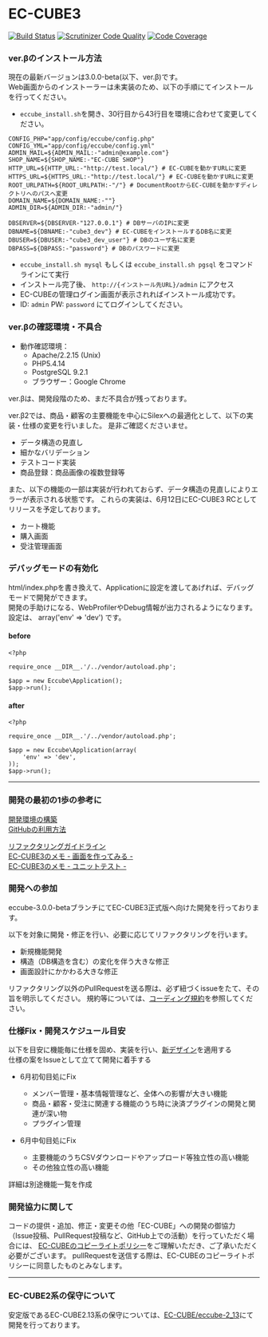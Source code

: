 # EC-CUBE3
[![Build Status](https://travis-ci.org/EC-CUBE/ec-cube.svg?branch=eccube-3.0.0-beta)](https://travis-ci.org/EC-CUBE/ec-cube)
[![Scrutinizer Code Quality](https://scrutinizer-ci.com/g/EC-CUBE/ec-cube/badges/quality-score.png?b=eccube-3.0.0-beta)](https://scrutinizer-ci.com/g/EC-CUBE/ec-cube/?branch=eccube-3.0.0-beta)
[![Code Coverage](https://scrutinizer-ci.com/g/EC-CUBE/ec-cube/badges/coverage.png?b=eccube-3.0.0-beta)](https://scrutinizer-ci.com/g/EC-CUBE/ec-cube/?branch=eccube-3.0.0-beta)




### ver.βのインストール方法

現在の最新バージョンは3.0.0-beta(以下、ver.β)です。  
Web画面からのインストーラーは未実装のため、以下の手順にてインストールを行ってください。  

* `eccube_install.sh`を開き、30行目から43行目を環境に合わせて変更してください。
```
CONFIG_PHP="app/config/eccube/config.php"
CONFIG_YML="app/config/eccube/config.yml"
ADMIN_MAIL=${ADMIN_MAIL:-"admin@example.com"}
SHOP_NAME=${SHOP_NAME:-"EC-CUBE SHOP"}
HTTP_URL=${HTTP_URL:-"http://test.local/"} # EC-CUBEを動かすURLに変更
HTTPS_URL=${HTTPS_URL:-"http://test.local/"} # EC-CUBEを動かすURLに変更
ROOT_URLPATH=${ROOT_URLPATH:-"/"} # DocumentRootからEC-CUBEを動かすディレクトリへのパスへ変更
DOMAIN_NAME=${DOMAIN_NAME:-""}
ADMIN_DIR=${ADMIN_DIR:-"admin/"}

DBSERVER=${DBSERVER-"127.0.0.1"} # DBサーバのIPに変更
DBNAME=${DBNAME:-"cube3_dev"} # EC-CUBEをインストールするDB名に変更
DBUSER=${DBUSER:-"cube3_dev_user"} # DBのユーザ名に変更
DBPASS=${DBPASS:-"password"} # DBのパスワードに変更
```

* `eccube_install.sh mysql` もしくは `eccube_install.sh pgsql` をコマンドラインにて実行
* インストール完了後、 `http://{インストール先URL}/admin` にアクセス
* EC-CUBEの管理ログイン画面が表示されればインストール成功です。
* ID: `admin` PW: `password` にてログインしてください。



### ver.βの確認環境・不具合

+ 動作確認環境：
    + Apache/2.2.15 (Unix)  
    + PHP5.4.14
    + PostgreSQL 9.2.1   
    + ブラウザー：Google Chrome  

ver.βは、開発段階のため、まだ不具合が残っております。  

ver.β2では、商品・顧客の主要機能を中心にSilexへの最適化として、以下の実装・仕様の変更を行いました。
是非ご確認くださいませ。

* データ構造の見直し
* 細かなバリデーション
* テストコード実装
* 商品登録：商品画像の複数登録等

また、以下の機能の一部は実装が行われておらず、データ構造の見直しによりエラーが表示される状態です。
これらの実装は、6月12日にEC-CUBE3 RCとしてリリースを予定しております。

* カート機能
* 購入画面
* 受注管理画面


### デバッグモードの有効化
html/index.phpを書き換えて、Applicationに設定を渡してあげれば、デバッグモードで開発ができます。  
開発の手助けになる、WebProfilerやDebug情報が出力されるようになります。  
設定は、 array('env' => 'dev') です。

#### before
```
<?php

require_once __DIR__.'/../vendor/autoload.php';

$app = new Eccube\Application();
$app->run();
```

#### after
```
<?php

require_once __DIR__.'/../vendor/autoload.php';

$app = new Eccube\Application(array(
    'env' => 'dev',
));
$app->run();
```




* * * * * * * * * * * * * * * * * * * *

### 開発の最初の1歩の参考に

[開発環境の構築](http://qiita.com/chihiro-adachi/items/645fee870d50a985dc88)  
[GitHubの利用方法](http://qiita.com/chihiro-adachi/items/f31c9d90b1bcc3553c20)

[リファクタリングガイドライン](https://github.com/EC-CUBE/ec-cube/wiki/%E3%83%AA%E3%83%95%E3%82%A1%E3%82%AF%E3%82%BF%E3%82%AC%E3%82%A4%E3%83%89%E3%83%A9%E3%82%A4%E3%83%B3)  
[EC-CUBE3のメモ - 画面を作ってみる -](http://qiita.com/chihiro-adachi/items/28af6e0b3837983515fe)  
[EC-CUBE3のメモ - ユニットテスト -](http://qiita.com/chihiro-adachi/items/f2fd1cbe10dccacb3631)  


### 開発への参加

eccube-3.0.0-betaブランチにてEC-CUBE3正式版へ向けた開発を行っております。  

以下を対象に開発・修正を行い、必要に応じてリファクタリングを行います。

* 新規機能開発
* 構造（DB構造を含む）の変化を伴う大きな修正
* 画面設計にかかわる大きな修正

リファクタリング以外のPullRequestを送る際は、必ず紐づくissueをたて、その旨を明示してください。
規約等については、[コーディング規約](POLICY.md)を参照してください。

### 仕様Fix・開発スケジュール目安

以下を目安に機能毎に仕様を固め、実装を行い、[新デザイン](https://github.com/EC-CUBE/eccube3-design)を適用する  
仕様の案をIssueとして立てて開発に着手する  

+ 6月初旬目処にFix  
    + メンバー管理・基本情報管理など、全体への影響が大きい機能
    + 商品・顧客・受注に関連する機能のうち時に決済プラグインの開発と関連が深い物
    + プラグイン管理

+ 6月中旬目処にFix
    + 主要機能のうちCSVダウンロードやアップロード等独立性の高い機能
    + その他独立性の高い機能

詳細は別途機能一覧を作成

### 開発協力に関して

コードの提供・追加、修正・変更その他「EC-CUBE」への開発の御協力（Issue投稿、PullRequest投稿など、GitHub上での活動）を行っていただく場合には、
[EC-CUBEのコピーライトポリシー](https://github.com/EC-CUBE/ec-cube/blob/50de4ac511ab5a5577c046b61754d98be96aa328/LICENSE.txt)をご理解いただき、ご了承いただく必要がございます。
pullRequestを送信する際は、EC-CUBEのコピーライトポリシーに同意したものとみなします。



* * * * * * * * * * * * * * * * * * * *



### EC-CUBE2系の保守について


安定版であるEC-CUBE2.13系の保守については、[EC-CUBE/eccube-2_13](https://github.com/EC-CUBE/eccube-2_13/)にて開発を行っております。

